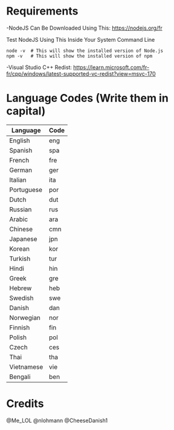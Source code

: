 # Requirements
-NodeJS Can Be Downloaded Using This:
https://nodejs.org/fr

Test NodeJS Using This Inside Your System Command Line
```shell
node -v  # This will show the installed version of Node.js
npm -v   # This will show the installed version of npm

```
-Visual Studio C++ Redist:
https://learn.microsoft.com/fr-fr/cpp/windows/latest-supported-vc-redist?view=msvc-170

# Language Codes (Write them in capital)

| Language       | Code |
|----------------|------|
| English        | eng  |
| Spanish        | spa  |
| French         | fre  |
| German         | ger  |
| Italian        | ita  |
| Portuguese     | por  |
| Dutch          | dut  |
| Russian        | rus  |
| Arabic         | ara  |
| Chinese        | cmn  |
| Japanese       | jpn  |
| Korean         | kor  |
| Turkish        | tur  |
| Hindi          | hin  |
| Greek          | gre  |
| Hebrew         | heb  |
| Swedish        | swe  |
| Danish         | dan  |
| Norwegian      | nor  |
| Finnish        | fin  |
| Polish         | pol  |
| Czech          | ces  |
| Thai           | tha  |
| Vietnamese     | vie  |
| Bengali        | ben  |
# Credits
@Me_LOL 
@nlohmann 
@CheeseDanish1
